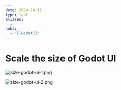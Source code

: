 ```yaml
---
date: 2024-10-12
type: fact
aliases:
  -
hubs:
  - "[[Godot]]"
---
```


# Scale the size of Godot UI

![size-godot-ui-1.png](../assets/imgs/size-godot-ui-1.png)

![size-godot-ui-2.png](../assets/imgs/size-godot-ui-2.png)

